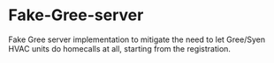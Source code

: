 # Fake-Gree-server
Fake Gree server implementation to mitigate the need to let Gree/Syen HVAC units do homecalls at all, starting from the registration.
